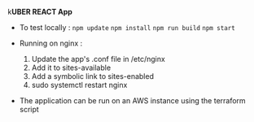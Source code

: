 k**UBER REACT App**
- To test locally :
`
    npm update
	`
	`npm install`
	`npm run build`
	`npm start`
- Running on nginx :
    1. Update the app's .conf file in /etc/nginx 
	2. Add it to sites-available
	3. Add a symbolic link to sites-enabled
	4. sudo systemctl restart nginx
	
-  The application can be run on an AWS instance using the terraform script 

